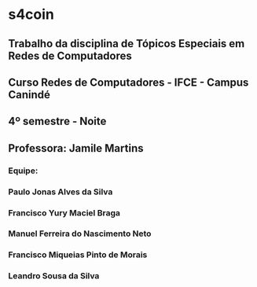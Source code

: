 # s4coin

## Trabalho da disciplina de Tópicos Especiais em Redes de Computadores

## Curso Redes de Computadores - IFCE - Campus Canindé
## 4º semestre - Noite
## Professora: Jamile Martins
### Equipe:
### Paulo Jonas Alves da Silva
### Francisco Yury Maciel Braga
### Manuel Ferreira do Nascimento Neto
### Francisco Miqueias Pinto de Morais
### Leandro Sousa da Silva
